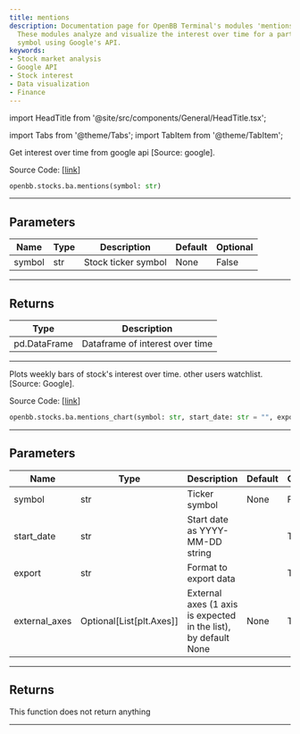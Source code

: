 ```yaml
---
title: mentions
description: Documentation page for OpenBB Terminal's modules 'mentions' and 'mentions_chart.'
  These modules analyze and visualize the interest over time for a particular stock's
  symbol using Google's API.
keywords:
- Stock market analysis
- Google API
- Stock interest
- Data visualization
- Finance
---
```


import HeadTitle from '@site/src/components/General/HeadTitle.tsx';

<HeadTitle title="stocks.ba.mentions - Reference | OpenBB SDK Docs" />

import Tabs from '@theme/Tabs';
import TabItem from '@theme/TabItem';

<Tabs>
<TabItem value="model" label="Model" default>

Get interest over time from google api [Source: google].

Source Code: [[link](https://github.com/OpenBB-finance/OpenBBTerminal/tree/main/openbb_terminal/common/behavioural_analysis/google_model.py#L16)]

```python
openbb.stocks.ba.mentions(symbol: str)
```

---

## Parameters

| Name | Type | Description | Default | Optional |
| ---- | ---- | ----------- | ------- | -------- |
| symbol | str | Stock ticker symbol | None | False |


---

## Returns

| Type | Description |
| ---- | ----------- |
| pd.DataFrame | Dataframe of interest over time |
---

</TabItem>
<TabItem value="view" label="Chart">

Plots weekly bars of stock's interest over time. other users watchlist. [Source: Google].

Source Code: [[link](https://github.com/OpenBB-finance/OpenBBTerminal/tree/main/openbb_terminal/common/behavioural_analysis/google_view.py#L26)]

```python
openbb.stocks.ba.mentions_chart(symbol: str, start_date: str = "", export: str = "", external_axes: Optional[List[matplotlib.axes._axes.Axes]] = None)
```

---

## Parameters

| Name | Type | Description | Default | Optional |
| ---- | ---- | ----------- | ------- | -------- |
| symbol | str | Ticker symbol | None | False |
| start_date | str | Start date as YYYY-MM-DD string |  | True |
| export | str | Format to export data |  | True |
| external_axes | Optional[List[plt.Axes]] | External axes (1 axis is expected in the list), by default None | None | True |


---

## Returns

This function does not return anything

---

</TabItem>
</Tabs>
